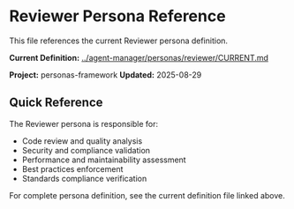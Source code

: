 # Reviewer Persona Reference

This file references the current Reviewer persona definition.

**Current Definition:** [../agent-manager/personas/reviewer/CURRENT.md](../agent-manager/personas/reviewer/CURRENT.md)

**Project:** personas-framework
**Updated:** 2025-08-29

## Quick Reference

The Reviewer persona is responsible for:
- Code review and quality analysis
- Security and compliance validation
- Performance and maintainability assessment
- Best practices enforcement
- Standards compliance verification

For complete persona definition, see the current definition file linked above.
